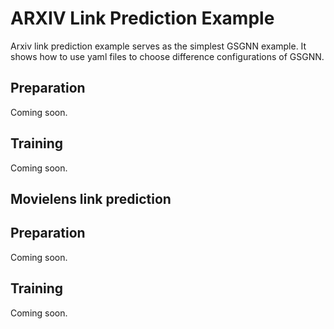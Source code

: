 # ARXIV Link Prediction Example
Arxiv link prediction example serves as the simplest GSGNN example. It shows how to use yaml files to choose difference configurations of GSGNN.

## Preparation
Coming soon.

## Training
Coming soon.

## Movielens link prediction

## Preparation
Coming soon.

## Training
Coming soon.